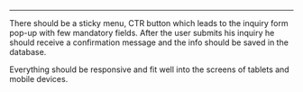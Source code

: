
***
There should be a sticky menu, CTR button which leads to the inquiry form pop-up with few mandatory fields. After the user submits his inquiry he should receive a confirmation message and the info should be saved in the database. 
 
Everything should be responsive and fit well into the screens of tablets and mobile devices.